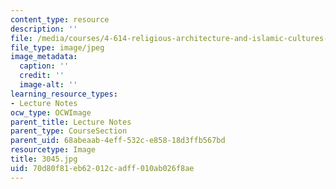 ```yaml
---
content_type: resource
description: ''
file: /media/courses/4-614-religious-architecture-and-islamic-cultures-fall-2002/70d80f81eb62012cadff010ab026f8ae_3045.jpg
file_type: image/jpeg
image_metadata:
  caption: ''
  credit: ''
  image-alt: ''
learning_resource_types:
- Lecture Notes
ocw_type: OCWImage
parent_title: Lecture Notes
parent_type: CourseSection
parent_uid: 68abeaab-4eff-532c-e858-18d3ffb567bd
resourcetype: Image
title: 3045.jpg
uid: 70d80f81-eb62-012c-adff-010ab026f8ae
---
```

